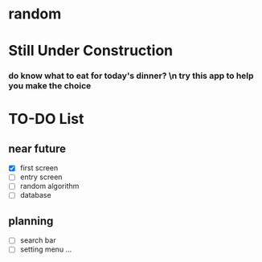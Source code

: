 # random
# Still Under Construction

### do know what to eat for today's dinner? \n try this app to help you make the choice


# TO-DO List
## near future
- [x] first screen
- [ ] entry screen
- [ ] random algorithm
- [ ] database

## planning
- [ ] search bar
- [ ] setting menu
...

